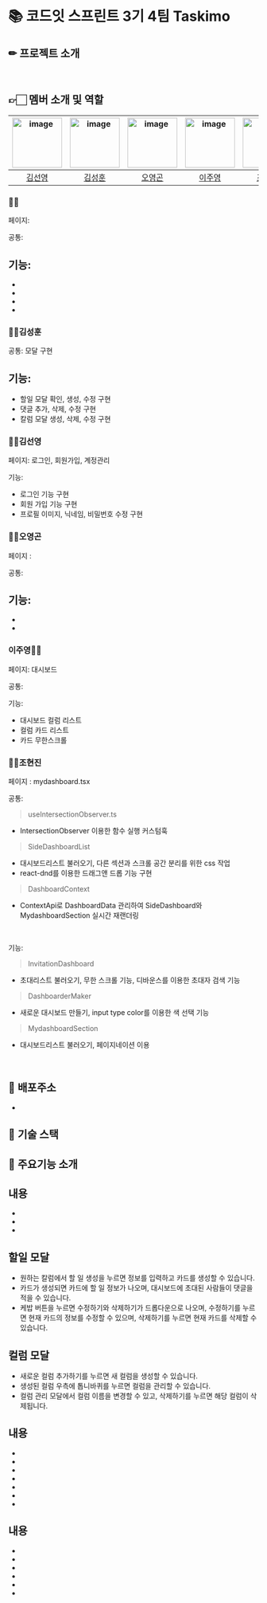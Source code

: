 # 📚 코드잇 스프린트 3기 4팀 Taskimo




## ✏ 프로젝트 소개



</br>





## 👉🏻 멤버 소개 및 역할

| <img width="100"  alt="image" src="https://github.com/Codeit3-part3-team4/Taskify/assets/126558640/6d4f4d70-1b3d-4d69-9170-60e848102c88"> | <img width="100" alt="image" src="https://avatars.githubusercontent.com/u/129745640?v=4"> | <img width="100" alt="image" src='https://avatars.githubusercontent.com/u/68732996?v=4'> | <img width="100"  alt="image" src="https://github.com/Codeit3-part3-team4/Taskify/assets/126558640/0932792e-f5de-412b-940f-5c3c8b94f6c8"> | <img width="100" alt="image" src="https://avatars.githubusercontent.com/u/126558640?v=4"> |
| :-: | :-: | :-: | :-: | :-: |
| [김선영](https://github.com/kimsuns) | [김성훈](https://github.com/huniiiiii) | [오영곤](https://github.com/ohddang) | [이주영](https://github.com/2zzzyoung) | [조현진](https://github.com/ahrrrl) |



### 🙍‍♂️

페이지:  </br>

공통:  </br>

기능: </br>
- 
- 
- 
- 
- 

###  🙍‍♂️김성훈  

공통: 모달 구현 </br>

## 기능: </br>
- 할일 모달 확인, 생성, 수정 구현  
- 댓글 추가, 삭제, 수정 구현
- 칼럼 모달 생성, 삭제, 수정 구현


###  🙍‍♀️김선영

페이지:  로그인, 회원가입, 계정관리 </br>

기능: </br> 
- 로그인 기능 구현
- 회원 가입 기능 구현
- 프로필 이미지, 닉네임, 비밀번호 수정 구현
  

###  🙍‍♂️오영곤

페이지 :  </br>

공통:  </br>

기능: </br> 
- 
- 
- 

###  이주영🙍‍♀️

페이지:  대시보드 </br>

공통:  </br>

기능: </br> 
- 대시보드 컬럼 리스트
- 컬럼 카드 리스트
- 카드 무한스크롤
  

###  🙍‍♂️조현진

페이지 : mydashboard.tsx </br>

공통: </br>
> useIntersectionObserver.ts
- IntersectionObserver 이용한 함수 실행 커스텀훅
> SideDashboardList
- 대시보드리스트 불러오기, 다른 섹션과 스크롤 공간 분리를 위한 css 작업
- react-dnd를 이용한 드래그앤 드롭 기능 구현
> DashboardContext
- ContextApi로 DashboardData 관리하여 SideDashboard와 MydashboardSection 실시간 재랜더링
</br>

기능: </br> 
> InvitationDashboard
- 초대리스트 불러오기, 무한 스크롤 기능, 디바운스를 이용한 초대자 검색 기능
> DashboarderMaker
- 새로운 대시보드 만들기, input type color를 이용한 색 선택 기능
> MydashboardSection
- 대시보드리스트 불러오기, 페이지네이션 이용
</br>

## 📃 배포주소

- 

## 💾 기술 스택




## 🔔 주요기능 소개

##  **내용**



- 
- 
- 

## **할일 모달**

- 원하는 칼럼에서 할 일 생성을 누르면 정보를 입력하고 카드를 생성할 수 있습니다.
- 카드가 생성되면 카드에 할 일 정보가 나오며, 대시보드에 초대된 사람들이 댓글을 적을 수 있습니다.
- 케밥 버튼을 누르면 수정하기와 삭제하기가 드롭다운으로 나오며, 수정하기를 누르면 현재 카드의 정보를 수정할 수 있으며, 삭제하기를 누르면 현재 카드를 삭제할 수 있습니다.


## **컬럼 모달**

- 새로운 컬럼 추가하기를 누르면 새 컬럼을 생성할 수 있습니다.
- 생성된 컬럼 우측에 톱니바퀴를 누르면 컬럼을 관리할 수 있습니다.
- 컬럼 관리 모달에서 컬럼 이름을 변경할 수 있고, 삭제하기를 누르면 해당 컬럼이 삭제됩니다. 

## **내용**






- 
- 
- 
- 
- 
- 
- 

## **내용**






- 
- 
- 
- 
- 
- 

